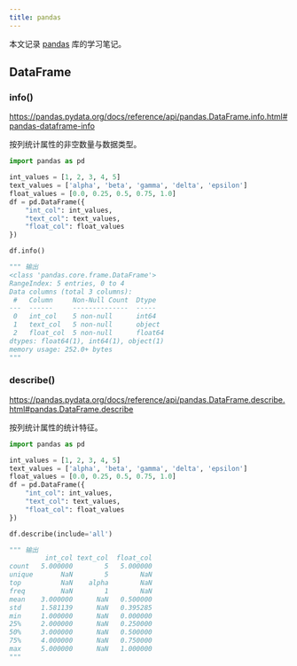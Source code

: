 ```yaml
---
title: pandas
---
```


本文记录 [pandas](https://github.com/pandas-dev/pandas) 库的学习笔记。

## DataFrame

### info()

<https://pandas.pydata.org/docs/reference/api/pandas.DataFrame.info.html#pandas-dataframe-info>

按列统计属性的非空数量与数据类型。

```python
import pandas as pd

int_values = [1, 2, 3, 4, 5]
text_values = ['alpha', 'beta', 'gamma', 'delta', 'epsilon']
float_values = [0.0, 0.25, 0.5, 0.75, 1.0]
df = pd.DataFrame({
    "int_col": int_values,
    "text_col": text_values,
    "float_col": float_values
})

df.info()

""" 输出
<class 'pandas.core.frame.DataFrame'>
RangeIndex: 5 entries, 0 to 4
Data columns (total 3 columns):
 #   Column     Non-Null Count  Dtype  
---  ------     --------------  -----  
 0   int_col    5 non-null      int64  
 1   text_col   5 non-null      object 
 2   float_col  5 non-null      float64
dtypes: float64(1), int64(1), object(1)
memory usage: 252.0+ bytes
"""
```

### describe()

<https://pandas.pydata.org/docs/reference/api/pandas.DataFrame.describe.html#pandas.DataFrame.describe>

按列统计属性的统计特征。

```python
import pandas as pd

int_values = [1, 2, 3, 4, 5]
text_values = ['alpha', 'beta', 'gamma', 'delta', 'epsilon']
float_values = [0.0, 0.25, 0.5, 0.75, 1.0]
df = pd.DataFrame({
    "int_col": int_values,
    "text_col": text_values,
    "float_col": float_values
})

df.describe(include='all')

""" 输出
         int_col text_col  float_col
count   5.000000        5   5.000000
unique       NaN        5        NaN
top          NaN    alpha        NaN
freq         NaN        1        NaN
mean    3.000000      NaN   0.500000
std     1.581139      NaN   0.395285
min     1.000000      NaN   0.000000
25%     2.000000      NaN   0.250000
50%     3.000000      NaN   0.500000
75%     4.000000      NaN   0.750000
max     5.000000      NaN   1.000000
"""
```
